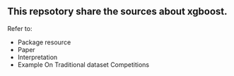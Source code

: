 ## This repsotory share the sources about xgboost.
Refer to:
- Package resource
- Paper
- Interpretation
- Example
On Traditional dataset
Competitions
